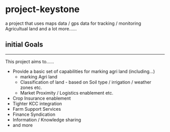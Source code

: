 # project-keystone
a project that uses maps data / gps data for tracking / monitoring Agricultual land and a lot more......

## initial Goals
------------------
This project aims to......
 - Provide a basic set of capabilities for  marking agri land (including...)
   - marking Agri land
   - Classification of land - based on Soil type / irrigation / weather zones etc.
   - Market Proximity / Logistics enablement etc.
 - Crop Insurance enablement
 - Tighter KCC integration
 - Farm Support Services
 - Finance Syndication
 - Information / Knowledge sharing
 - and more
